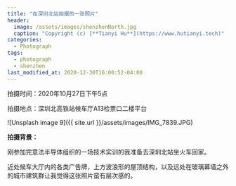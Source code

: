 ```yaml
---
title: "在深圳北站拍摄的一张照片"
header:
  image: /assets/images/shenzhenNorth.jpg
  caption: "Copyright (c) [**Tianyi Hu**](https://www.hutianyi.tech)"
categories:
  - Photograph
tags:
  - photograph
  - shenzhen
last_modified_at: 2020-12-30T16:00:52-04:00
---
```


拍摄时间：2020年10月27日下午5点

拍摄地点：深圳北高铁站候车厅A13检票口二楼平台

![Unsplash image 9]({{ site.url }}/assets/images/IMG_7839.JPG)

**拍摄背景：**

刚参加完意法半导体组织的一场技术实训的我准备去深圳北站坐火车回家。

近处候车大厅内的各类广告牌，上方波浪形的屋顶结构，以及远处在玻璃幕墙之外的城市建筑群让我觉得这张照片蛮有层次感的。

